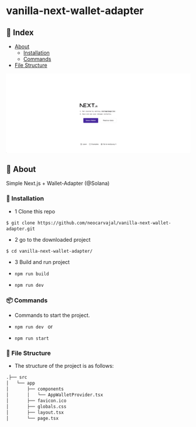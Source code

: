 # vanilla-next-wallet-adapter

## :ledger: Index

- [About](#beginner-about)
  - [Installation](#electric_plug-installation)
  - [Commands](#package-commands)
- [File Structure](#file_folder-file-structure)

![Alt Text](vanilla-next-wallet-adapter-template.gif)

##  :beginner: About
Simple Next.js + Wallet-Adapter (@Solana)

###  :electric_plug: Installation
- 1 Clone this repo

```
$ git clone https://github.com/neocarvajal/vanilla-next-wallet-adapter.git
```
- 2 go to the downloaded project

```
$ cd vanilla-next-wallet-adapter/
```

- 3 Build and run project

- ```npm run build ```

- ```npm run dev ```

###  :package: Commands
- Commands to start the project.

- ```npm run dev ```
or
- ```npm run start ```

###  :file_folder: File Structure
- The structure of the project is as follows:

```
.├── src
│   └── app
│       ├── components
│       │   └── AppWalletProvider.tsx
│       ├── favicon.ico
│       ├── globals.css
│       ├── layout.tsx
│       └── page.tsx
```
